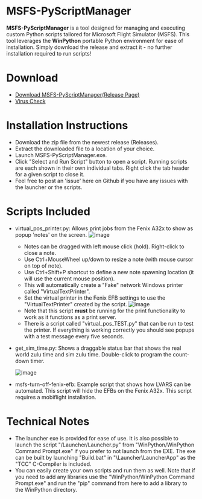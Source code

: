 # MSFS-PyScriptManager

**MSFS-PyScriptManager** is a tool designed for managing and executing custom Python scripts tailored for Microsoft Flight Simulator (MSFS). This tool leverages the **WinPython** portable Python environment for ease of installation.  Simply download the release and extract it - no further installation required to run scripts!

# Download
- [Download MSFS-PyScriptManager(Release Page)](https://github.com/cgtrout/MSFS-PyScriptManager/releases/)
- [Virus Check](https://www.virustotal.com/gui/url/07c3071df3896db39018a70d2dd4946097df7f061c13e9477237b6bd57bc8189?nocache=1)
  
# Installation Instructions
- Download the zip file from the newest release (Releases).
- Extract the downloaded file to a location of your choice.
- Launch MSFS-PyScriptManager.exe.
- Click "Select and Run Script" button to open a script. Running scripts are each shown in their own individual tabs.  Right click the tab header for a given script to close it.
- Feel free to post an 'issue' here on Github if you have any issues with the launcher or the scripts.

# Scripts Included
- virtual_pos_printer.py: Allows print jobs from the Fenix A32x to show as popup 'notes' on the screen.
![image](https://github.com/user-attachments/assets/5b0aac05-f1da-417e-a97b-be8261a4f1ba)
  - Notes can be dragged with left mouse click (hold).  Right-click to close a note.
  - Use Ctrl+MouseWheel up/down to resize a note (with mouse cursor on top of note).
  - Use Ctrl+Shift+P shortcut to define a new note spawning location (it will use the current mouse position).
  - This will automatically create a "Fake" network Windows printer called "VirtualTextPrinter".
  - Set the virtual printer in the Fenix EFB settings to use the "VirtualTextPrinter" created by the script.
  ![image](https://github.com/user-attachments/assets/13a472df-3aa1-4977-8001-cc7ec6170d92)
  - Note that this script **must** be running for the print functionality to work as it functions as a print server.
  - There is a script called "virtual_pos_TEST.py" that can be run to test the printer.  If everything is working correctly you should see popups with a test message every five seconds.
- get_sim_time.py: Shows a draggable status bar that shows the real world zulu time and sim zulu time.  Double-click to program the count-down timer.

  ![image](https://github.com/user-attachments/assets/be003852-16e7-493b-907d-fcba4e586893)
- msfs-turn-off-fenix-efb: Example script that shows how LVARS can be automated.  This script will hide the EFBs on the Fenix A32x.  This script requires a mobiflight installation.
  
# Technical Notes
- The launcher exe is provided for ease of use.  It is also possible to launch the script "/Launcher/Launcher.py" from "WinPython/WinPython Command Prompt.exe" if you prefer to not launch from the EXE.  The exe can be built by launching "Build.bat" in "\Launcher\LauncherApp" as the "TCC" C-Compiler is included.
- You can easily create your own scripts and run them as well.  Note that if you need to add any libraries use the "WinPython/WinPython Command Prompt.exe" and run the "pip" command from here to add a library to the WinPython directory.
